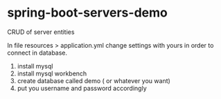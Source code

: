 # spring-boot-servers-demo
CRUD of server entities

In file resources >  application.yml change settings with yours 
in order to connect in database. 

1. install mysql 
2. install mysql workbench
3. create database called demo ( or whatever you want)
4. put you username and password accordingly
